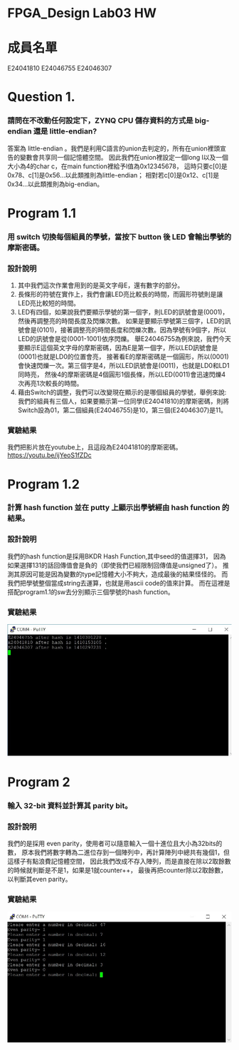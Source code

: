 FPGA_Design Lab03 HW
====

# 成員名單
E24041810 E24046755 E24046307 

# Question 1.
### 請問在不改動任何設定下，ZYNQ CPU 儲存資料的方式是 big-endian 還是 little-endian?
答案為 little-endian 。我們是利用C語言的union去判定的，所有在union裡頭宣告的變數會共享同一個記憶體空間。
因此我們在union裡設定一個long l以及一個大小為4的char c，在main function裡給予l值為0x12345678，
這時只要c[0]是0x78、c[1]是0x56...以此類推則為little-endian；
相對若c[0]是0x12、c[1]是0x34...以此類推則為big-endian。

# Program 1.1
### 用 switch 切換每個組員的學號，當按下 button 後 LED 會輸出學號的摩斯密碼。
### 設計說明
1. 其中我們這次作業會用到的是英文字母E，還有數字的部分。
2. 長條形的符號在實作上，我們會讓LED亮比較長的時間，而圓形符號則是讓LED亮比較短的時間。
3. LED有四個，如果說我們要顯示學號的第一個字，則LED的訊號會是(0001)，然後再調整亮的時間長度及閃爍次數。
   如果是要顯示學號第三個字，LED的訊號會是(0101)，接著調整亮的時間長度和閃爍次數。因為學號有9個字，所以LED的訊號會是從(0001-1001)依序閃爍。
   舉E24046755為例來說，我們今天要顯示E這個英文字母的摩斯密碼，因為E是第一個字，所以LED訊號會是(0001)也就是LD0的位置會亮，
   接著看E的摩斯密碼是一個圓形，所以(0001)會快速閃爍一次。第三個字是4，所以LED訊號會是(0011)，也就是LD0和LD1同時亮，
   然後4的摩斯密碼是4個圓形1個長條，所以LED(0011)會迅速閃爍4次再亮1次較長的時間。
4. 藉由Switch的調整，我們可以改變現在顯示的是哪個組員的學號，舉例來說:
   我們的組員有三個人，如果要顯示第一位同學(E24041810)的摩斯密碼，則將Switch設為01，第二個組員(E24046755)是10，第三個(E24046307)是11。

### 實驗結果
  我們把影片放在youtube上，且這段為E24041810的摩斯密碼。
  https://youtu.be/ijYeoS1fZDc

# Program 1.2
### 計算 hash function 並在 putty 上顯示出學號經由 hash function 的結果。
### 設計說明
 我們的hash function是採用BKDR Hash Function,其中seed的值選擇31，
 因為如果選擇131的話回傳值會是負的（即使我們已經限制回傳值是unsigned了）。
 推測其原因可能是因為變數的type記憶體大小不夠大，造成最後的結果怪怪的。
 而我們把學號整個當成string去運算，也就是用ascii code的值來計算。
 而在這裡是搭配program1.1的sw去分別顯示三個學號的hash function。
 
### 實驗結果
![hash](image/hash.jpg)

# Program 2
### 輸入 32-bit 資料並計算其 parity bit。
### 設計說明
 我們的是採用 even parity，使用者可以隨意輸入一個十進位且大小為32bits的數，
 原本我們將數字轉為二進位存到一個陣列中，再計算陣列中總共有幾個1，但這樣子有點浪費記憶體空間，
 因此我們改成不存入陣列，而是直接在除以2取餘數的時候就判斷是不是1，如果是1就counter++，
 最後再把counter除以2取餘數，以判斷其even parity。
  
### 實驗結果
![parity](image/parity.jpg)



